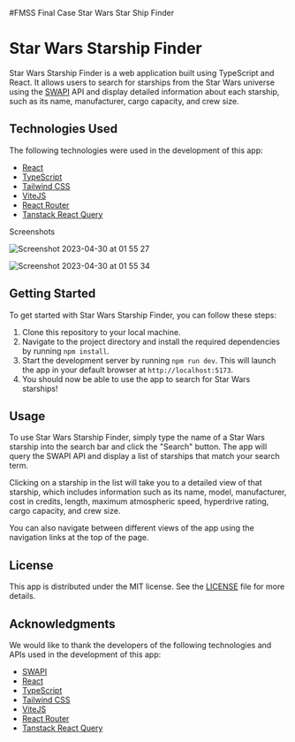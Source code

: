 #FMSS Final Case Star Wars Star Ship Finder

# Star Wars Starship Finder

Star Wars Starship Finder is a web application built using TypeScript and React. It allows users to search for starships from the Star Wars universe using the [SWAPI](https://swapi.dev/) API and display detailed information about each starship, such as its name, manufacturer, cargo capacity, and crew size.

## Technologies Used

The following technologies were used in the development of this app:

- [React](https://reactjs.org/)
- [TypeScript](https://www.typescriptlang.org/)
- [Tailwind CSS](https://tailwindcss.com/)
- [ViteJS](https://vitejs.dev/)
- [React Router](https://reactrouter.com/)
- [Tanstack React Query](https://tanstack.com/query/latest/)

Screenshots

![Screenshot 2023-04-30 at 01 55 27](https://user-images.githubusercontent.com/23610345/235327511-32330d1a-1e9c-4ef9-81ee-d9936f70d3f1.png)

![Screenshot 2023-04-30 at 01 55 34](https://user-images.githubusercontent.com/23610345/235327514-23e8c8ca-8f26-48a7-9e34-a3e92b827e63.png)

## Getting Started

To get started with Star Wars Starship Finder, you can follow these steps:

1. Clone this repository to your local machine.
2. Navigate to the project directory and install the required dependencies by running `npm install`.
3. Start the development server by running `npm run dev`. This will launch the app in your default browser at `http://localhost:5173`.
4. You should now be able to use the app to search for Star Wars starships!

## Usage

To use Star Wars Starship Finder, simply type the name of a Star Wars starship into the search bar and click the "Search" button. The app will query the SWAPI API and display a list of starships that match your search term.

Clicking on a starship in the list will take you to a detailed view of that starship, which includes information such as its name, model, manufacturer, cost in credits, length, maximum atmospheric speed, hyperdrive rating, cargo capacity, and crew size.

You can also navigate between different views of the app using the navigation links at the top of the page.

## License

This app is distributed under the MIT license. See the [LICENSE](LICENSE) file for more details.

## Acknowledgments

We would like to thank the developers of the following technologies and APIs used in the development of this app:

- [SWAPI](https://swapi.dev/)
- [React](https://reactjs.org/)
- [TypeScript](https://www.typescriptlang.org/)
- [Tailwind CSS](https://tailwindcss.com/)
- [ViteJS](https://vitejs.dev/)
- [React Router](https://reactrouter.com/)
- [Tanstack React Query](https://tanstack.com/query/latest/)
